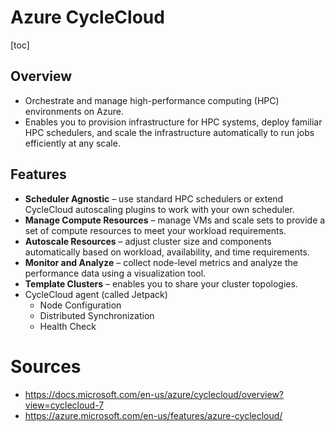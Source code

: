 # Azure CycleCloud

[toc]

## Overview
- Orchestrate and manage high-performance computing (HPC) environments on Azure.
- Enables you to provision infrastructure for HPC systems,  deploy familiar HPC schedulers, and scale the infrastructure  automatically to run jobs efficiently at any scale.
## Features
  - **Scheduler Agnostic** – use standard HPC schedulers or extend CycleCloud autoscaling plugins to work with your own scheduler.
  - **Manage Compute Resources** – manage VMs and scale sets to provide a set of compute resources to meet your workload requirements.
  - **Autoscale Resources** – adjust cluster size and components automatically based on workload, availability, and time requirements.
  - **Monitor and Analyze** – collect node-level metrics and analyze the performance data using a visualization tool.
  - **Template Clusters** – enables you to share your cluster topologies.
  - CycleCloud agent (called Jetpack)
    - Node Configuration
    - Distributed Synchronization
    - Health Check
# Sources
- https://docs.microsoft.com/en-us/azure/cyclecloud/overview?view=cyclecloud-7
- https://azure.microsoft.com/en-us/features/azure-cyclecloud/